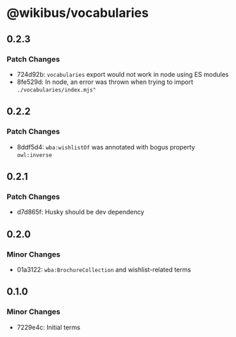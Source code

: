 # @wikibus/vocabularies

## 0.2.3

### Patch Changes

- 724d92b: `vocabularies` export would not work in node using ES modules
- 8fe529d: In node, an error was thrown when trying to import `./vocabularies/index.mjs"`

## 0.2.2

### Patch Changes

- 8ddf5d4: `wba:wishlistOf` was annotated with bogus property `owl:inverse`

## 0.2.1

### Patch Changes

- d7d865f: Husky should be dev dependency

## 0.2.0

### Minor Changes

- 01a3122: `wba:BrochureCollection` and wishlist-related terms

## 0.1.0

### Minor Changes

- 7229e4c: Initial terms
